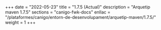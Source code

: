 +++
date        = "2022-05-23"
title       = "1.7.5 (Actual)"
description = "Arquetip maven 1.7.5"
sections    = "canigo-fwk-docs"
enllac		= "/plataformes/canigo/entorn-de-desenvolupament/arquetip-maven/1.7.5/"
weight		= 1
+++
